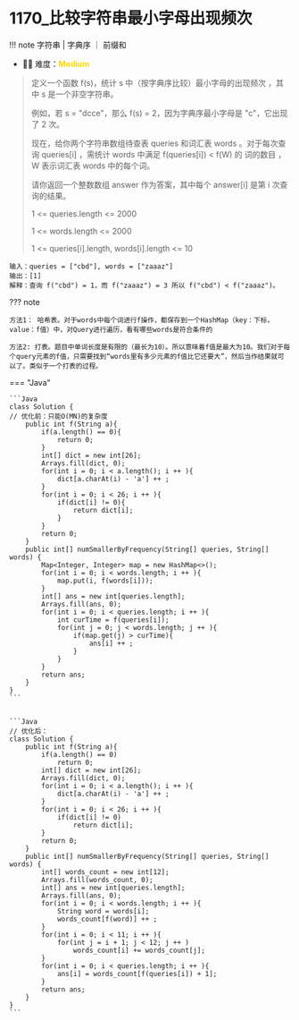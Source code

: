# 1170_比较字符串最小字母出现频次

!!! note
    <!-- 这里记载考察的数据结构、算法等 -->
    字符串 | 字典序 ｜ 前缀和

- 🔑🔑 难度：<span style = "color:gold; font-weight:bold">Medium</span>


> 定义一个函数 f(s)，统计 s  中（按字典序比较）最小字母的出现频次 ，其中 s 是一个非空字符串。
> 
> 例如，若 s = "dcce"，那么 f(s) = 2，因为字典序最小字母是 "c"，它出现了 2 次。
> 
> 现在，给你两个字符串数组待查表 queries 和词汇表 words 。对于每次查询 queries[i] ，需统计 words 中满足 f(queries[i]) < f(W) 的 词的数目 ，W 表示词汇表 words 中的每个词。
> 
> 请你返回一个整数数组 answer 作为答案，其中每个 answer[i] 是第 i 次查询的结果。
> 
> 1 <= queries.length <= 2000
> 
> 1 <= words.length <= 2000
> 
> 1 <= queries[i].length, words[i].length <= 10
> 



```
输入：queries = ["cbd"], words = ["zaaaz"]
输出：[1]
解释：查询 f("cbd") = 1，而 f("zaaaz") = 3 所以 f("cbd") < f("zaaaz")。
```


??? note
    
    方法1： 哈希表。对于words中每个词进行f操作，都保存到一个HashMap（key：下标，value：f值）中，对Query进行遍历，看有哪些words是符合条件的
    
    方法2: 打表。题目中单词长度是有限的（最长为10）。所以意味着f值是最大为10。我们对于每个query元素的f值，只需要找到“words里有多少元素的f值比它还要大”，然后当作结果就可以了。类似于一个打表的过程。


=== "Java"

    ```Java
    class Solution {
    // 优化前：只能O(MN)的复杂度
        public int f(String a){
            if(a.length() == 0){
                return 0;
            }
            int[] dict = new int[26];
            Arrays.fill(dict, 0);
            for(int i = 0; i < a.length(); i ++ ){
                dict[a.charAt(i) - 'a'] ++ ;
            }
            for(int i = 0; i < 26; i ++ ){
                if(dict[i] != 0){
                    return dict[i];
                }
            }
            return 0;
        }
        public int[] numSmallerByFrequency(String[] queries, String[] words) {
            Map<Integer, Integer> map = new HashMap<>();
            for(int i = 0; i < words.length; i ++ ){
                map.put(i, f(words[i]));
            }
            int[] ans = new int[queries.length];
            Arrays.fill(ans, 0);
            for(int i = 0; i < queries.length; i ++ ){
                int curTime = f(queries[i]);
                for(int j = 0; j < words.length; j ++ ){
                    if(map.get(j) > curTime){
                        ans[i] ++ ;
                    }
                }
            }
            return ans;
        }
    }
    ```


    ```Java
    // 优化后：
    class Solution {
        public int f(String a){
            if(a.length() == 0)
                return 0;
            int[] dict = new int[26];
            Arrays.fill(dict, 0);
            for(int i = 0; i < a.length(); i ++ ){
                dict[a.charAt(i) - 'a'] ++ ;
            }
            for(int i = 0; i < 26; i ++ ){
                if(dict[i] != 0)
                    return dict[i];
            }
            return 0;
        }
        public int[] numSmallerByFrequency(String[] queries, String[] words) {
            int[] words_count = new int[12];
            Arrays.fill(words_count, 0);
            int[] ans = new int[queries.length];
            Arrays.fill(ans, 0);
            for(int i = 0; i < words.length; i ++ ){
                String word = words[i];
                words_count[f(word)] ++ ; 
            }
            for(int i = 0; i < 11; i ++ ){
                for(int j = i + 1; j < 12; j ++ )
                    words_count[i] += words_count[j];
            }
            for(int i = 0; i < queries.length; i ++ ){
                ans[i] = words_count[f(queries[i]) + 1];
            }
            return ans;
        }
    }
    ```


